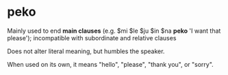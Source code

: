 # peko

Mainly used to end **main clauses** (e.g. $mi $le $ju $in $na **peko** 'I want that please'); incompatible with subordinate and relative clauses

Does not alter literal meaning, but humbles the speaker.

When used on its own, it means "hello", "please", "thank you", or "sorry".

